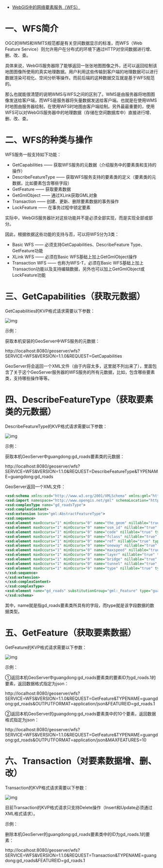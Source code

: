- [WebGIS中的网络要素服务（WFS）](https://blog.csdn.net/qq_35732147/article/details/100628498)



# 一、WFS简介

OGC的WMS和WMTS规范都是有关空间数据显示的标准，而WFS（Web Feature Service）则允许用户在分布式的环境下通过HTTP对空间数据进行增、删、改、查。

具体来说，WebGIS服务器除了能够返回一张张地图图像之外，还可以返回绘制该地图图像所使用的真实地理数据。用户利用这些传输到客户端的地理数据可以进行数据渲染可视化、空间分析等操作。而前后端的这种数据交互就是基于WFS规范的。

那么也就能很清楚的说明WMS与WFS之间的区别了。WMS是由服务器将地图图像发送给客户端，而WFS是服务器将矢量数据发送给客户端。也就是在使用WMS时地图由服务器绘制，在使用WFS时地图由客户端绘制。另外最最重要的，使用WFS可以对WebGIS服务器中的地理数据（存储在空间数据库中）直接进行增、删、改、查。



# 二、WFS的种类与操作

WFS服务一般支持如下功能：

- GetCapabilities    ——    获取WFS服务的元数据（介绍服务中的要素类和支持的操作）
- DescribeFeatureType    ——    获取WFS服务支持的要素类的定义（要素类的元数据，比如要素包含哪些字段）
- GetFeature    ——    获取要素数据
- GetGmlObject    ——    通过XLink获取GML对象
- Transaction    ——    创建、更新、删除要素数据的事务操作
- LockFeature    ——    在事务过程中锁定要素

实际中，WebGIS服务器针对这些功能并不是必须全部实现，而是实现全部或部分。

因此，根据依据这些功能的支持与否，可以将WFS分为3类：

- Basic WFS    ——    必须支持GetCapabilities、DescribeFeature Type、GetFeature功能
- XLink WFS    ——    必须在Basic WFS基础上加上GetGmlObject操作
- Transaction WFS    ——    也称为WFS-T，必须在Basic WFS基础上加上Transaction功能以及支持编辑数据，另外也可以加上GetGmlObject或LockFeature功能



# 三、GetCapabilities（获取元数据）

GetCapabilities的KVP格式请求需要以下参数：

![img](https://imgconvert.csdnimg.cn/aHR0cHM6Ly9pbWFnZXMyMDE1LmNuYmxvZ3MuY29tL2Jsb2cvNjU2NzQ2LzIwMTYwNS82NTY3NDYtMjAxNjA1MTkxNTI3MDQ5MzUtMTY2Mjg5MTc1Ny5wbmc?x-oss-process=image/format,png)

示例：

获取本机安装的GeoServer中WFS服务的元数据：

http://localhost:8080/geoserver/wfs?SERVICE=WFS&VERSION=1.1.0&REQUEST=GetCapabilities

 GeoServer将会返回一个XML文件（由于内容太多，这里就不列出来了），里面包含了关于这个GeoServer服务器的WFS服务的所有元数据，比如，包含哪些要素类，支持哪些操作等等。

# 四、DescribeFeatureType（获取要素类的元数据）

DescribeFeatureType的KVP格式请求需要以下参数：

![img](https://img-blog.csdnimg.cn/20190920183401993.png?x-oss-process=image/watermark,type_ZmFuZ3poZW5naGVpdGk,shadow_10,text_aHR0cHM6Ly9ibG9nLmNzZG4ubmV0L3FxXzM1NzMyMTQ3,size_16,color_FFFFFF,t_70)

示例：

获取本机GeoServer中guangdong:gd_roads要素类的元数据：

http://localhost:8080/geoserver/wfs?SERVICE=WFS&VERSION=1.1.0&REQUEST=DescribeFeatureType&TYPENAME=guangdong:gd_roads



GeoServer返回一个XML文件：

```xml
<xsd:schema xmlns:xsd="http://www.w3.org/2001/XMLSchema" xmlns:gml="http://www.opengis.net/gml" xmlns:guangdong="http://localhost:8084/geoserver/guangdong" elementFormDefault="qualified" targetNamespace="http://localhost:8084/geoserver/guangdong">
<xsd:import namespace="http://www.opengis.net/gml" schemaLocation="http://localhost:8080/geoserver/schemas/gml/3.1.1/base/gml.xsd"/>
<xsd:complexType name="gd_roadsType">
<xsd:complexContent>
<xsd:extension base="gml:AbstractFeatureType">
<xsd:sequence>
<xsd:element maxOccurs="1" minOccurs="0" name="the_geom" nillable="true" type="gml:MultiLineStringPropertyType"/>
<xsd:element maxOccurs="1" minOccurs="0" name="osm_id" nillable="true" type="xsd:string"/>
<xsd:element maxOccurs="1" minOccurs="0" name="code" nillable="true" type="xsd:int"/>
<xsd:element maxOccurs="1" minOccurs="0" name="fclass" nillable="true" type="xsd:string"/>
<xsd:element maxOccurs="1" minOccurs="0" name="ref" nillable="true" type="xsd:string"/>
<xsd:element maxOccurs="1" minOccurs="0" name="oneway" nillable="true" type="xsd:string"/>
<xsd:element maxOccurs="1" minOccurs="0" name="maxspeed" nillable="true" type="xsd:int"/>
<xsd:element maxOccurs="1" minOccurs="0" name="layer" nillable="true" type="xsd:double"/>
<xsd:element maxOccurs="1" minOccurs="0" name="bridge" nillable="true" type="xsd:string"/>
<xsd:element maxOccurs="1" minOccurs="0" name="tunnel" nillable="true" type="xsd:string"/>
<xsd:element maxOccurs="1" minOccurs="0" name="type" nillable="true" type="xsd:long"/>
</xsd:sequence>
</xsd:extension>
</xsd:complexContent>
</xsd:complexType>
<xsd:element name="gd_roads" substitutionGroup="gml:_Feature" type="guangdong:gd_roadsType"/>
</xsd:schema>
```
其中，name就是指gd_roads要素类所具有的字段，而type就是该字段数据的数据类型。

# 五、GetFeature（获取要素数据）

GetFeature的KVP格式请求需要以下参数：

![img](https://img-blog.csdnimg.cn/20190920190412460.png?x-oss-process=image/watermark,type_ZmFuZ3poZW5naGVpdGk,shadow_10,text_aHR0cHM6Ly9ibG9nLmNzZG4ubmV0L3FxXzM1NzMyMTQ3,size_16,color_FFFFFF,t_70)

示例：

①返回本机GeoServer中guangdong:gd_roads要素类的要素ID为gd_roads.1的要素，返回数据格式指定为json：

http://localhost:8080/geoserver/wfs?SERVICE=WFS&VERSION=1.1.0&REQUEST=GetFeature&TYPENAME=guangdong:gd_roads&OUTPUTFORMAT=application/json&FEATUREID=gd_roads.1

 ②返回本机GeoServer的guangdong:gd_roads要素类中的10个要素，返回数据格式指定为json：

http://localhost:8080/geoserver/wfs?SERVICE=WFS&VERSION=1.1.0&REQUEST=GetFeature&TYPENAME=guangdong:gd_roads&OUTPUTFORMAT=application/json&MAXFEATURES=10

# 六、Transaction（对要素数据增、删、改）

Transaction的KVP格式请求需要以下参数：

![img](https://img-blog.csdnimg.cn/20190921122155430.png?x-oss-process=image/watermark,type_ZmFuZ3poZW5naGVpdGk,shadow_10,text_aHR0cHM6Ly9ibG9nLmNzZG4ubmV0L3FxXzM1NzMyMTQ3,size_16,color_FFFFFF,t_70)

目前Transaction的KVP格式请求只支持Delete操作（Insert和Update必须通过XML格式请求）。

示例：

删除本机GeoServer的guangdong:gd_roads要素类中的ID为gd_roads.1的要素：

http://localhost:8080/geoserver/wfs?SERVICE=WFS&VERSION=1.1.0&REQUEST=Transaction&TYPENAME=guangdong:gd_roads&FEATUREID=gd_roads.1


